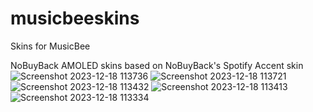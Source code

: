 # musicbeeskins
Skins for MusicBee

NoBuyBack AMOLED skins based on NoBuyBack's Spotify Accent skin
![Screenshot 2023-12-18 113736](https://github.com/tedhinklater/musicbeeskins/assets/66086488/2d100a78-a90e-4e6e-b461-68d4fd71b00b)
![Screenshot 2023-12-18 113721](https://github.com/tedhinklater/musicbeeskins/assets/66086488/a16f38c8-d6ff-4cbf-b8f8-88562c7be61f)
![Screenshot 2023-12-18 113432](https://github.com/tedhinklater/musicbeeskins/assets/66086488/1d284d01-6b24-4b54-b3ba-804e80ece648)
![Screenshot 2023-12-18 113413](https://github.com/tedhinklater/musicbeeskins/assets/66086488/3f3e8f9f-5631-47be-9e7a-e399c809727f)
![Screenshot 2023-12-18 113334](https://github.com/tedhinklater/musicbeeskins/assets/66086488/981b6ba9-3215-4601-9124-0309c901b532)
